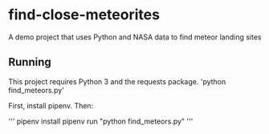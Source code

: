 # find-close-meteorites
A demo project that uses Python and NASA data to find meteor landing sites


## Running

This project requires Python 3 and the requests package.
'python find_meteors.py'

First, install pipenv.  Then:

'''
pipenv install
pipenv run "python find_meteors.py"
'''
